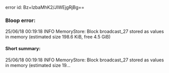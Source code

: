 error id: Bz+IzbaMhK2/JIWEjgRjBg==
### Bloop error:

25/06/18 00:19:18 INFO MemoryStore: Block broadcast_27 stored as values in memory (estimated size 198.6 KiB, free 4.5 GiB)
#### Short summary: 

25/06/18 00:19:18 INFO MemoryStore: Block broadcast_27 stored as values in memory (estimated size 19...